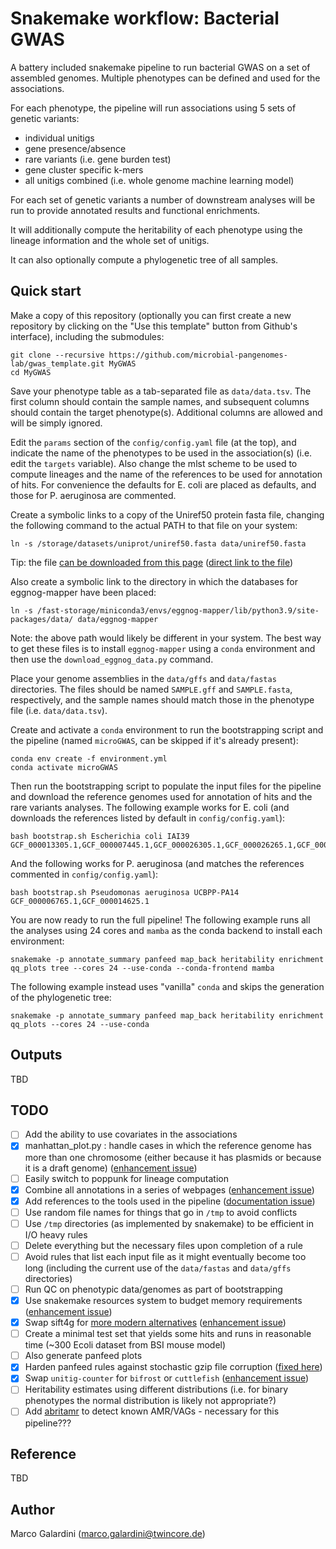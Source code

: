 # Snakemake workflow: Bacterial GWAS

A battery included snakemake pipeline to run bacterial GWAS on a set of assembled genomes.
Multiple phenotypes can be defined and used for the associations.

For each phenotype, the pipeline will run associations using 5 sets of genetic variants:

* individual unitigs
* gene presence/absence
* rare variants (i.e. gene burden test)
* gene cluster specific k-mers
* all unitigs combined (i.e. whole genome machine learning model)

For each set of genetic variants a number of downstream analyses will be run to provide
annotated results and functional enrichments.

It will additionally compute the heritability of each phenotype using
the lineage information and the whole set of unitigs.

It can also optionally compute a phylogenetic tree of all samples.

## Quick start

Make a copy of this repository (optionally you can first create a new repository by clicking on the "Use this template" button
from Github's interface), including the submodules:

    git clone --recursive https://github.com/microbial-pangenomes-lab/gwas_template.git MyGWAS
    cd MyGWAS

Save your phenotype table as a tab-separated file as `data/data.tsv`.
The first column should contain the sample names, and subsequent columns should
contain the target phenotype(s). Additional columns are allowed and will be simply ignored.

Edit the `params` section of the `config/config.yaml` file (at the top), and indicate the name
of the phenotypes to be used in the association(s) (i.e. edit the `targets` variable).
Also change the mlst scheme to be used to compute lineages and the name of the references to be used
for annotation of hits. For convenience the defaults for E. coli are placed as defaults, and those
for P. aeruginosa are commented.

Create a symbolic links to a copy of the Uniref50 protein fasta file, changing the following command
to the actual PATH to that file on your system:

    ln -s /storage/datasets/uniprot/uniref50.fasta data/uniref50.fasta

Tip: the file [can be downloaded from this page](https://www.uniprot.org/help/downloads) ([direct link to the file](https://ftp.uniprot.org/pub/databases/uniprot/uniref/uniref50/uniref50.fasta.gz))

Also create a symbolic link to the directory in which the databases for eggnog-mapper have been placed:

    ln -s /fast-storage/miniconda3/envs/eggnog-mapper/lib/python3.9/site-packages/data/ data/eggnog-mapper

Note: the above path would likely be different in your system. The best way to get these files is to install
`eggnog-mapper` using a `conda` environment and then use the `download_eggnog_data.py` command.

Place your genome assemblies in the `data/gffs` and `data/fastas` directories. The files should be named
`SAMPLE.gff` and `SAMPLE.fasta`, respectively, and the sample names should match those in the phenotype file
(i.e. `data/data.tsv`).

Create and activate a `conda` environment to run the bootstrapping script and the pipeline (named `microGWAS`, can be skipped if it's already present):

    conda env create -f environment.yml
    conda activate microGWAS

Then run the bootstrapping script to populate the input files for the pipeline and download the reference genomes
used for annotation of hits and the rare variants analyses. The following example works for E. coli (and downloads the references listed by default in `config/config.yaml`):

    bash bootstrap.sh Escherichia coli IAI39 GCF_000013305.1,GCF_000007445.1,GCF_000026305.1,GCF_000026265.1,GCF_000026345.1,GCF_000005845.2,GCF_000026325.1,GCF_000013265.1 

And the following works for P. aeruginosa (and matches the references commented in `config/config.yaml`):

    bash bootstrap.sh Pseudomonas aeruginosa UCBPP-PA14 GCF_000006765.1,GCF_000014625.1 

You are now ready to run the full pipeline! The following example runs all the analyses using 24 cores and `mamba` as the conda backend
to install each environment:

    snakemake -p annotate_summary panfeed map_back heritability enrichment qq_plots tree --cores 24 --use-conda --conda-frontend mamba
    
The following example instead uses "vanilla" `conda` and skips the generation of the phylogenetic tree:

    snakemake -p annotate_summary panfeed map_back heritability enrichment qq_plots --cores 24 --use-conda

## Outputs

TBD

## TODO

- [ ] Add the ability to use covariates in the associations
- [x] manhattan_plot.py : handle cases in which the reference genome has more than one chromosome (either because it has plasmids or because it is a draft genome) ([enhancement issue](https://github.com/microbial-pangenomes-lab/gwas_template/issues/8))
- [ ] Easily switch to poppunk for lineage computation
- [x] Combine all annotations in a series of webpages ([enhancement issue](https://github.com/microbial-pangenomes-lab/gwas_template/issues/6))
- [x] Add references to the tools used in the pipeline ([documentation issue](https://github.com/microbial-pangenomes-lab/gwas_template/issues/7))
- [ ] Use random file names for things that go in `/tmp` to avoid conflicts
- [ ] Use `/tmp` directories (as implemented by snakemake) to be efficient in I/O heavy rules
- [ ] Delete everything but the necessary files upon completion of a rule
- [ ] Avoid rules that list each input file as it might eventually become too long (including the current use of the `data/fastas` and `data/gffs` directories)
- [ ] Run QC on phenotypic data/genomes as part of bootstrapping
- [x] Use snakemake resources system to budget memory requirements ([enhancement issue](https://github.com/microbial-pangenomes-lab/gwas_template/issues/9))
- [x] Swap sift4g for [more modern alternatives](https://genomebiology.biomedcentral.com/articles/10.1186/s13059-023-02948-3) ([enhancement issue](https://github.com/microbial-pangenomes-lab/gwas_template/issues/10))
- [ ] Create a minimal test set that yields some hits and runs in reasonable time (~300 Ecoli dataset from BSI mouse model)
- [ ] Also generate panfeed plots
- [x] Harden panfeed rules against stochastic gzip file corruption ([fixed here](https://github.com/microbial-pangenomes-lab/gwas_template/pull/1))
- [x] Swap `unitig-counter` for `bifrost` or `cuttlefish` ([enhancement issue](https://github.com/microbial-pangenomes-lab/gwas_template/issues/11))
- [ ] Heritability estimates using different distributions (i.e. for binary phenotypes the normal distribution is likely not appropriate?)
- [ ] Add [abritamr](https://github.com/MDU-PHL/abritamr) to detect known AMR/VAGs - necessary for this pipeline???

## Reference

TBD

## Author

Marco Galardini (marco.galardini@twincore.de)

